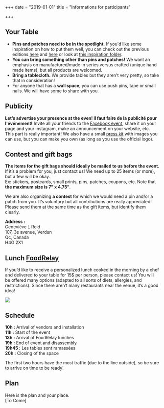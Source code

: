 +++
date = "2019-01-01"
title = "Informations for participants"

+++
## Your Table

* **Pins and patches need to be in the spotlight.** If you'd like some inspiration on how to put them well, you can check out the previous editions [here](https://www.facebook.com/pg/pinpatchmtl/photos/?tab=album&album_id=1859504404379076) and [here](https://drive.google.com/open?id=152D07kkYE9Yt6koKcjMH7sDB1pCxVtCC) or look at [this inspiration folder](https://drive.google.com/open?id=1vNId0-vskRkUlqIJTUpTBmDPAEjKr6-d).
* **You can bring something other than pins and patches!** We want an emphasis on  manufactured/made in series versus crafted (unique hand made items), but all products are welcomed.
* **Bring a tablecloth.** We provide tables but they aren't very pretty, so take that in consideration!
* For anyone that has a **wall space**, you can use push pins, tape or small nails. We will have some to share with you.

## Publicity

**Let’s advertise your presence at the even! Il faut faire de la publicité pour l'événement!** Invite all your friends to the [Facebook event](https://www.facebook.com/events/596660647518312/), share it on your page and your instagram, make an announcement on your website, etc. This part is really important! We also have a small [press kit](https://drive.google.com/open?id=115zCAZv-7cWTbR7-A2UWM4twfR22vWHK) with images you can use, but you can make you own (as long as you use the official logo).

## Contest and gift bags

**The items for the gift bags should ideally be mailed to us before the event.** If it’s a problem for you, just contact us! We need up to 25 items (or more), but a few will be okay.  
Ex: stickers, postcards, small prints, pins, patches, coupons, etc. Note that **the maximum size is 7” x 4.75”**.

We are also organizing **a contest** for which we would need a pin and/or a patch from you. It’s voluntary but all contributions are really appreciated! Please send them at the same time as the gift items, but identify them clearly.

**Address :**  
Geneviève L Reid  
107, 3e avenue, Verdun  
Qc, Canada  
H4G 2X1

## Lunch [FoodRelay](https://foodrelay.ca/)

If you’d like to receive a personalized lunch cooked in the morning by a chef and delivered to your table for 15$ per person, please contact us! You will be offered many options (adapted to all sorts of diets, allergies, and restrictions). Since there aren’t many restaurants near the venue, it’s a good idea!

![](/img/foodrelay_modifie.png)

## Schedule

**10h :** Arrival of vendors and installation  
**11h :** Start of the event  
**13h :** Arrival of FoodRelay lunches  
**19h :** End of event and disassembly  
**19h45 :** Les tables sont ramassées  
**20h :** Closing of the space

The first two hours have the most traffic (due to the line outside), so be sure to arrive on time to be ready!

## Plan

Here is the plan and your place.  
\[To Come\]